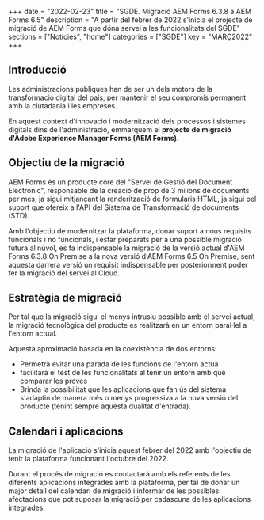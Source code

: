 +++
date        = "2022-02-23"
title       = "SGDE. Migració AEM Forms 6.3.8 a AEM Forms 6.5"
description = "A partir del febrer de 2022 s'inicia el projecte de migració de AEM Forms que dóna servei a les funcionalitats del SGDE"
sections    = ["Notícies", "home"]
categories  = ["SGDE"]
key         = "MARÇ2022"
+++

## Introducció

Les administracions públiques han de ser un dels motors de la transformació digital del país, per mantenir el seu compromís permanent amb la ciutadania i les empreses.

En aquest context d'innovació i modernització dels processos i sistemes digitals dins de l'administració, emmarquem el **projecte de migració d'Adobe Experience Manager Forms (AEM Forms)**.


## Objectiu de la migració

AEM Forms és un producte core del "Servei de Gestió del Document Electrònic", responsable de la creació de prop de 3 milions de documents per mes, ja sigui mitjançant la renderització de formularis HTML, ja sigui pel suport que ofereix a l'API del Sistema de Transformació de documents (STD). 

Amb l'objectiu de modernitzar la plataforma, donar suport a nous requisits funcionals i no funcionals, i estar preparats per a una possible migració futura al núvol, es fa indispensable la migració de la versió actual d'AEM Forms 6.3.8 On Premise a la nova versió d'AEM Forms 6.5 On Premise, sent aquesta darrera versió un requisit indispensable per posteriorment poder fer la migració del servei al Cloud.


## Estratègia de migració

Per tal que la migració sigui el menys intrusiu possible amb el servei actual, la migració tecnològica del producte es realitzarà en un entorn paral·lel a l'entorn actual.

Aquesta aproximació basada en la coexistència de dos entorns:
* Permetrà evitar una parada de les funcions de l'entorn actua
* facilitarà el test de les funcionalitats al tenir un entorn amb què comparar les proves
* Brinda la possibilitat que les aplicacions que fan ús del sistema s'adaptin de manera més o menys progressiva a la nova versió del producte (tenint sempre aquesta dualitat d'entrada).


## Calendari i aplicacions

La migració de l'aplicació s'inicia aquest febrer del 2022 amb l'objectiu de tenir la plataforma funcionant l'octubre del 2022.

Durant el procés de migració es contactarà amb els referents de les diferents aplicacions integrades amb la plataforma, per tal de donar un major detall del calendari de migració i informar de les possibles afectacions que pot suposar la migració per cadascuna de les aplicacions integrades.
